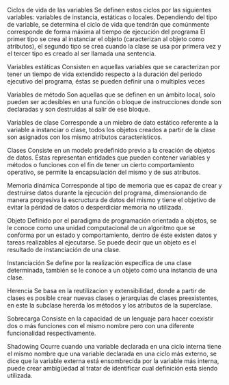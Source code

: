 Ciclos de vida de las variables
	Se definen estos ciclos por las siguientes variables: variables de instancia, estáticas o locales. Dependiendo del tipo de variable, se determina el ciclo de vida que tendrán que comúnmente corresponde de forma máxima al tiempo de ejecución del programa El primer tipo se crea al instanciar el objeto (caracterizan al objeto como atributos), el segundo tipo se crea cuando la clase se usa por primera vez y el tercer tipo es creado al ser llamada una sentencia.

Variables estáticas
	Consisten en aquellas variables que se caracterizan por tener un tiempo de vida extendido respecto a la duración del periodo ejecutivo del programa, éstas se pueden definir una o multiples veces

Variables de método
	Son aquellas que se definen en un ámbito local, solo pueden ser acdesibles en una función o bloque de instrucciones donde son declaradas y son destruidas al salir de ese bloque.

Variables de clase
	Corresponde a un miebro de dato estático referente a la variable a instanciar o clase, todos los objetos creados a partir de la clase son asignados con los mismo atributos característicos.

Clases
	Consiste en un modelo predefinido previo a la creación de objetos de datos. Éstas representan entidades que pueden contener variables y métodos o funciones con el fin de tener un cierto comportamiento operativo, se permite la encapsulación del mismo y de sus atributos.

Memoria dinámica
	Corresponde al tipo de memoria que es capaz de crear y destruirse datos durante la ejecución del programa, dimensionando de manera progresiva la escructura de datos del mismo y tiene el objetivo de evitar la péridad de datos o desperdiciar memoria no utilizada.

Objeto
	Definido por el paradigma de programación orientada a objetos, se le conoce como una unidad computacional de un algoritmo que se conforma por un estado y comportamiento, dentro de éste existen datos y tareas realizables al ejecutarse. Se puede decir que un objeto es el resultado de instanciación de una clase.

Instanciación
	Se define por la realización específica de una clase determinada, también se le conoce a un objeto como una instancia de una clase.

Herencia
	Se basa en la reutilizacion y extensibilidad, donde a partir de clases es posible crear nuevas clases o jerarquías de clases preexistentes, en este la subclase hererda los métodos y los atributos de la superclase.

Sobrecarga
	Consiste en la capacidad de un lenguaje para hacer coexistir dos o más funciones con el mismo nombre pero con una diferente funcionalidad respectivamente.

Shadowing
	Ocurre cuando una variable declarada en una ciclo interna tiene el mismo nombre que una variable declarada en una ciclo más externo, se dice que la variable externa está ensombrecida por la variable más interna, puede crear ambigüedad al tratar de identificar cual definición está siendo utilizada.

